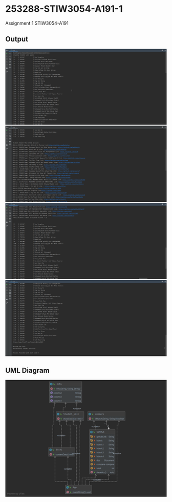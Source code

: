 # 253288-STIW3054-A191-1
Assignment 1 STIW3054-A191
## Output

![](1.png)
![](2.png)
![](3.png)
![](4.png)

## UML Diagram

![](UML%20Diagram.png)
